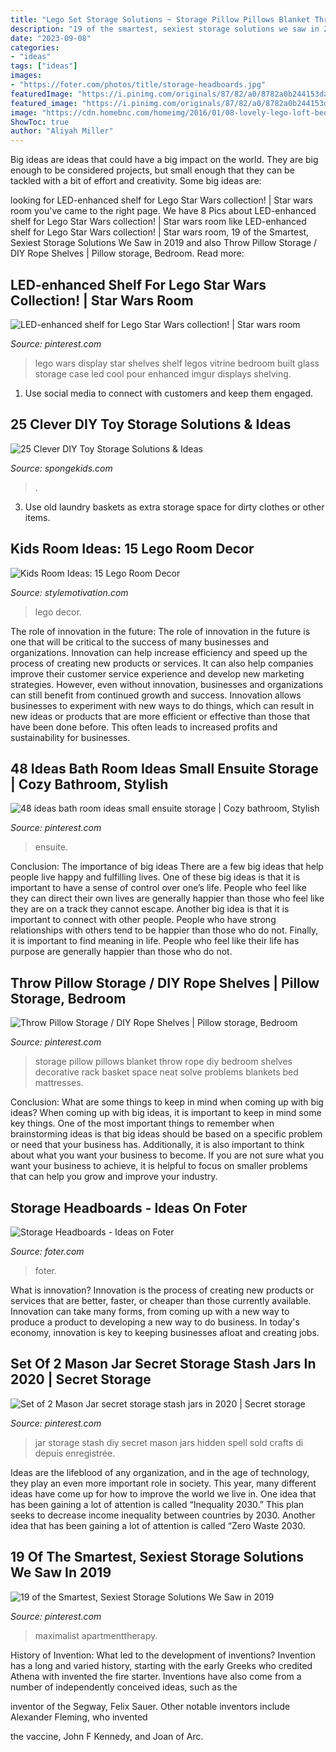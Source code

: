 ```yaml
---
title: "Lego Set Storage Solutions ~ Storage Pillow Pillows Blanket Throw Rope Diy Bedroom Shelves Decorative Rack Basket Space Neat Solve Problems Blankets Bed Mattresses"
description: "19 of the smartest, sexiest storage solutions we saw in 2019"
date: "2023-09-08"
categories:
- "ideas"
tags: ["ideas"]
images:
- "https://foter.com/photos/title/storage-headboards.jpg"
featuredImage: "https://i.pinimg.com/originals/87/82/a0/8782a0b244153da9d518507eac2597cd.jpg"
featured_image: "https://i.pinimg.com/originals/87/82/a0/8782a0b244153da9d518507eac2597cd.jpg"
image: "https://cdn.homebnc.com/homeimg/2016/01/08-lovely-lego-loft-bed-room-for-kids-homebnc.jpg"
ShowToc: true
author: "Aliyah Miller"
---
```



Big ideas are ideas that could have a big impact on the world. They are big enough to be considered projects, but small enough that they can be tackled with a bit of effort and creativity. Some big ideas are: 

	

		
looking for LED-enhanced shelf for Lego Star Wars collection! | Star wars room you've came to the right page. We have 8 Pics about LED-enhanced shelf for Lego Star Wars collection! | Star wars room like LED-enhanced shelf for Lego Star Wars collection! | Star wars room, 19 of the Smartest, Sexiest Storage Solutions We Saw in 2019 and also Throw Pillow Storage / DIY Rope Shelves | Pillow storage, Bedroom. Read more:
		
    
## LED-enhanced Shelf For Lego Star Wars Collection! | Star Wars Room

<img loading=lazy src="https://i.pinimg.com/736x/95/a4/c2/95a4c210ed2538f5b2764c854cff12b3--lego-sw-star-wars-lego.jpg" onerror="this.onerror=null;this.src='https://tse3.mm.bing.net/th?id=OIP.bGGbGNKx_bmkOhfIqlAwYwDFE9&amp;pid=15.1';" alt="LED-enhanced shelf for Lego Star Wars collection! | Star wars room">

_Source: pinterest.com_

>lego wars display star shelves shelf legos vitrine bedroom built glass storage case led cool pour enhanced imgur displays shelving. 

	

1. Use social media to connect with customers and keep them engaged.

    
## 25 Clever DIY Toy Storage Solutions &amp; Ideas

<img loading=lazy src="https://spongekids.com/wp-content/uploads/2016/11/toy-storage/5-toy-storage-tutorials-ideas.jpg" onerror="this.onerror=null;this.src='https://tse3.mm.bing.net/th?id=OIP.4SIgawnC9g82MdTGAgvy9QHaJ4&amp;pid=15.1';" alt="25 Clever DIY Toy Storage Solutions &amp; Ideas">

_Source: spongekids.com_

>. 

	

3. Use old laundry baskets as extra storage space for dirty clothes or other items.

    
## Kids Room Ideas: 15 Lego Room Decor

<img loading=lazy src="https://cdn.homebnc.com/homeimg/2016/01/08-lovely-lego-loft-bed-room-for-kids-homebnc.jpg" onerror="this.onerror=null;this.src='https://tse3.mm.bing.net/th?id=OIP.uIwkFXiT-YywY9S08ao2-QHaEK&amp;pid=15.1';" alt="Kids Room Ideas: 15 Lego Room Decor">

_Source: stylemotivation.com_

>lego decor. 

	

The role of innovation in the future:
The role of innovation in the future is one that will be critical to the success of many businesses and organizations. Innovation can help increase efficiency and speed up the process of creating new products or services. It can also help companies improve their customer service experience and develop new marketing strategies.
However, even without innovation, businesses and organizations can still benefit from continued growth and success. Innovation allows businesses to experiment with new ways to do things, which can result in new ideas or products that are more efficient or effective than those that have been done before. This often leads to increased profits and sustainability for businesses.

    
## 48 Ideas Bath Room Ideas Small Ensuite Storage | Cozy Bathroom, Stylish

<img loading=lazy src="https://i.pinimg.com/736x/99/14/73/991473300d91e9c6dfd8a4315f730cbc.jpg" onerror="this.onerror=null;this.src='https://tse4.mm.bing.net/th?id=OIP.7K3NKGWF-KkE5rObMXSUlAAAAA&amp;pid=15.1';" alt="48 ideas bath room ideas small ensuite storage | Cozy bathroom, Stylish">

_Source: pinterest.com_

>ensuite. 

	

Conclusion: The importance of big ideas
There are a few big ideas that help people live happy and fulfilling lives. One of these big ideas is that it is important to have a sense of control over one’s life. People who feel like they can direct their own lives are generally happier than those who feel like they are on a track they cannot escape. Another big idea is that it is important to connect with other people. People who have strong relationships with others tend to be happier than those who do not. Finally, it is important to find meaning in life. People who feel like their life has purpose are generally happier than those who do not.

    
## Throw Pillow Storage / DIY Rope Shelves | Pillow Storage, Bedroom

<img loading=lazy src="https://i.pinimg.com/736x/29/30/db/2930db4b5da7520d1c8e471199431f61--throw-pillow-storage-throw-pillows.jpg" onerror="this.onerror=null;this.src='https://tse4.mm.bing.net/th?id=OIP.VfhBwwmgAwRXXFupwuigSwHaLH&amp;pid=15.1';" alt="Throw Pillow Storage / DIY Rope Shelves | Pillow storage, Bedroom">

_Source: pinterest.com_

>storage pillow pillows blanket throw rope diy bedroom shelves decorative rack basket space neat solve problems blankets bed mattresses. 

	

Conclusion: What are some things to keep in mind when coming up with big ideas?
When coming up with big ideas, it is important to keep in mind some key things. One of the most important things to remember when brainstorming ideas is that big ideas should be based on a specific problem or need that your business has. Additionally, it is also important to think about what you want your business to become. If you are not sure what you want your business to achieve, it is helpful to focus on smaller problems that can help you grow and improve your industry.

    
## Storage Headboards - Ideas On Foter

<img loading=lazy src="https://foter.com/photos/title/storage-headboards.jpg" onerror="this.onerror=null;this.src='https://tse1.mm.bing.net/th?id=OIP.AjzKn9t7kSTN4x9J1oflwgHaLI&amp;pid=15.1';" alt="Storage Headboards - Ideas on Foter">

_Source: foter.com_

>foter. 

	

What is innovation?
Innovation is the process of creating new products or services that are better, faster, or cheaper than those currently available. Innovation can take many forms, from coming up with a new way to produce a product to developing a new way to do business. In today's economy, innovation is key to keeping businesses afloat and creating jobs.

    
## Set Of 2 Mason Jar Secret Storage Stash Jars In 2020 | Secret Storage

<img loading=lazy src="https://i.pinimg.com/originals/87/82/a0/8782a0b244153da9d518507eac2597cd.jpg" onerror="this.onerror=null;this.src='https://tse3.mm.bing.net/th?id=OIP.jps4br8L7bptbmHnJRXjvAHaJ3&amp;pid=15.1';" alt="Set of 2 Mason Jar secret storage stash jars in 2020 | Secret storage">

_Source: pinterest.com_

>jar storage stash diy secret mason jars hidden spell sold crafts di depuis enregistrée. 

	

Ideas are the lifeblood of any organization, and in the age of technology, they play an even more important role in society. This year, many different ideas have come up for how to improve the world we live in. One idea that has been gaining a lot of attention is called “Inequality 2030.” This plan seeks to decrease income inequality between countries by 2030. Another idea that has been gaining a lot of attention is called “Zero Waste 2030.

    
## 19 Of The Smartest, Sexiest Storage Solutions We Saw In 2019

<img loading=lazy src="https://i.pinimg.com/originals/4d/f6/5c/4df65c688fa98eac1706b45a56b1383c.png" onerror="this.onerror=null;this.src='https://tse2.mm.bing.net/th?id=OIP.aSSJdiEfRz5PZvptRX2CjAHaLH&amp;pid=15.1';" alt="19 of the Smartest, Sexiest Storage Solutions We Saw in 2019">

_Source: pinterest.com_

>maximalist apartmenttherapy. 

	

History of Invention: What led to the development of inventions?
Invention has a long and varied history, starting with the early Greeks who credited Athena with invented the
fire starter. Inventions have also come from a number of independently conceived ideas, such as the

inventor of the Segway, Felix Sauer. Other notable inventors include Alexander Fleming, who invented

the vaccine, John F Kennedy, and Joan of Arc.

